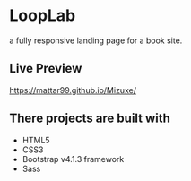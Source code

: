 # LoopLab

a fully responsive landing page for a book site.

## Live Preview 
https://mattar99.github.io/Mizuxe/


## There projects are built with

* HTML5
* CSS3
* Bootstrap v4.1.3 framework
* Sass

